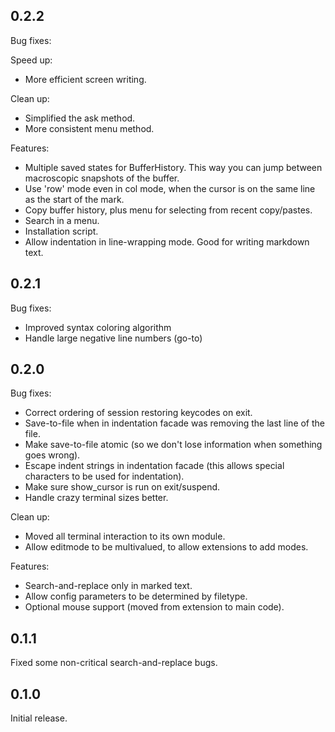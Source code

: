 0.2.2
-----

Bug fixes:

Speed up:

  + More efficient screen writing.

Clean up:

  + Simplified the ask method.
  + More consistent menu method.

Features:

  + Multiple saved states for BufferHistory.  This way you can jump
    between macroscopic snapshots of the buffer.
  + Use 'row' mode even in col mode, when the cursor is on the same
    line as the start of the mark.
  + Copy buffer history, plus menu for selecting from recent
    copy/pastes.
  + Search in a menu.
  + Installation script.
  + Allow indentation in line-wrapping mode.  Good for writing markdown
    text.

0.2.1
-----

Bug fixes:

  + Improved syntax coloring algorithm
  + Handle large negative line numbers (go-to)

0.2.0
-----

Bug fixes:

  + Correct ordering of session restoring keycodes on exit.
  + Save-to-file when in indentation facade was removing the
    last line of the file.
  + Make save-to-file atomic (so we don't lose information when
    something goes wrong).
  + Escape indent strings in indentation facade
    (this allows special characters to be used for indentation).
  + Make sure show_cursor is run on exit/suspend.
  + Handle crazy terminal sizes better.

Clean up:

  + Moved all terminal interaction to its own module.
  + Allow editmode to be multivalued, to allow extensions
    to add modes.

Features:

  + Search-and-replace only in marked text.
  + Allow config parameters to be determined by filetype.
  + Optional mouse support (moved from extension to main code).


0.1.1
-----

Fixed some non-critical search-and-replace bugs.

0.1.0
-----

Initial release.